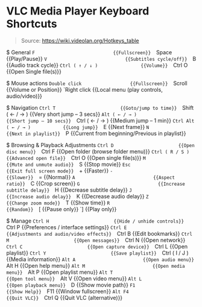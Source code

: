 # VLC Media Player Keyboard Shortcuts

> Source: https://wiki.videolan.org/Hotkeys_table

$ General
    `F                             {{Fullscreen}} 
    `Space                         {{Play/Pause}} 
    `V                             {{Subtitles cycle/off}} 
    `B                             {{Audio track cycle}} 
    `Ctrl ( ↑ / ↓ )                {{Volume}} 
    `Ctrl O                        {{Open Single file(s)}} 

$ Mouse actions
    `Double click                  {{Fullscreen}} 
    `Scroll                        {{Volume or Position}} 
    `Right click                   {{Local menu (play controls, audio/video)}} 

$ Navigation
    `Ctrl T                        {{Goto/jump to time}} 
    `Shift ( ← / → )               {{Very short jump – 3 secs}} 
    `Alt ( ← / → )                 {{Short jump – 10 secs}} 
    `Ctrl ( ← / → )                {{Medium jump – 1 min}} 
    `Ctrl Alt ( ← / → )            {{Long jump}} 
    `E                             {{Next frame}} 
    `N                             {{Next in playlist}} 
    `P                             {{Current from beginning/Previous in playlist}} 

$ Browsing & Playback Adjustments
    `Ctrl D                        {{Open disc menu}} 
    `Ctrl F                        {{Open folder (browse folder menu)}} 
    `Ctrl ( R / S )                {{Advanced open file}} 
    `Ctrl O                        {{Open single file(s)}} 
    `M                             {{Mute and unmute audio}} 
    `S                             {{Stop movie}} 
    `Esc                           {{Exit full screen mode}} 
    `+                             {{Faster}} 
    `-                             {{Slower}} 
    `=                             {{Normal}} 
    `A                             {{Aspect ratio}} 
    `C                             {{Crop screen}} 
    `G                             {{Increase subtitle delay}} 
    `H                             {{Decrease subtitle delay}} 
    `J                             {{Increase audio delay}} 
    `K                             {{Decrease audio delay}} 
    `Z                             {{Change zoom mode}} 
    `T                             {{Show time}} 
    `R                             {{Random}} 
    `[                             {{Pause only}} 
    `]                             {{Play only}} 

$ Manage
    `Ctrl H                        {{Hide / unhide controls}} 
    `Ctrl P                        {{Preferences / interface settings}} 
    `Ctrl E                        {{Adjustments and audio/video effects}} 
    `Ctrl B                        {{Edit bookmarks}} 
    `Ctrl M                        {{Open messages}} 
    `Ctrl N                        {{Open network}} 
    `Ctrl C                        {{Open capture device}} 
    `Ctrl L                        {{Open playlist}} 
    `Ctrl Y                        {{Save playlist}} 
    `Ctrl ( I / J )                {{Media information}} 
    `Alt A                         {{Open audio menu}} 
    `Alt H                         {{Open help menu}} 
    `Alt M                         {{Open media menu}} 
    `Alt P                         {{Open playlist menu}} 
    `Alt T                         {{Open tool menu}} 
    `Alt V                         {{Open video menu}} 
    `Alt L                         {{Open playback menu}} 
    `D                             {{Show movie path}} 
    `F1                            {{Show Help}} 
    `F11                           {{Window fullscreen}} 
    `Alt F4                        {{Quit VLC}} 
    `Ctrl Q                        {{Quit VLC (alternative)}} 

